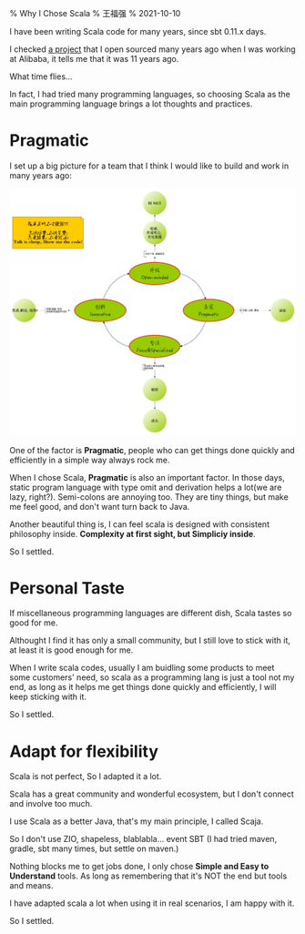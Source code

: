 % Why I Chose Scala 
% 王福强
% 2021-10-10

I have been writing Scala code for many years, since sbt 0.11.x days.  

I checked [a project](https://github.com/fujohnwang/hs2client) that I open sourced many years ago when I was working at Alibaba, it tells me that it was 11 years ago. 

What time flies...

In fact, I had tried many programming languages, so choosing Scala as the main programming language brings a lot thoughts and practices.

# Pragmatic

I set up a big picture for a team that I think I would like to build and work in many years ago:

![](images/dream-team.jpg)

One of the factor is **Pragmatic**, people who can get things done quickly and efficiently in a simple way always rock me. 

When I chose Scala, **Pragmatic** is also an important factor. In those days, static program language with type omit and derivation helps a lot(we are lazy, right?). Semi-colons are annoying too. They are tiny things, but make me feel good, and don't want turn back to Java.

Another beautiful thing is, I can feel scala is designed with consistent philosophy inside. **Complexity at first sight, but Simpliciy inside**. 

So I settled.

# Personal Taste

If miscellaneous programming languages are different dish, Scala tastes so good for me.

Althought I find it has only a small community, but I still love to stick with it, at least it is good enough for me. 

When I write scala codes, usually I am buidling some products to meet some customers' need, so scala as a programming lang is just a tool not my end, as long as it helps me get things done quickly and efficiently, I will keep sticking with it. 

So I settled.

# Adapt for flexibility

Scala is not perfect, So I adapted it a lot.

Scala has a great community and wonderful ecosystem, but I don't connect and involve too much.

I use Scala as a better Java, that's my main principle, I called Scaja.

So I don't use ZIO, shapeless, blablabla... event SBT (I had tried maven, gradle, sbt many times, but settle on maven.)

Nothing blocks me to get jobs done, I only chose **Simple and Easy to Understand** tools. As long as remembering that it's NOT the end but tools and means.

I have adapted scala a lot when using it in real scenarios, I am happy with it.

So I settled.



